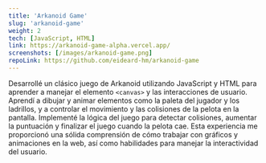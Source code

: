 ```yaml
---
title: 'Arkanoid Game'
slug: 'arkanoid-game'
weight: 2
tech: [JavaScript, HTML]
link: https://arkanoid-game-alpha.vercel.app/
screenshots: [/images/arkanoid-game.png]
repoLink: https://github.com/eideard-hm/arkanoid-game
---
```


Desarrollé un clásico juego de Arkanoid utilizando JavaScript y HTML para aprender a manejar el elemento `<canvas>` y las interacciones de usuario. Aprendí a dibujar y animar elementos como la paleta del jugador y los ladrillos, y a controlar el movimiento y las colisiones de la pelota en la pantalla. Implementé la lógica del juego para detectar colisiones, aumentar la puntuación y finalizar el juego cuando la pelota cae. Esta experiencia me proporcionó una sólida comprensión de cómo trabajar con gráficos y animaciones en la web, así como habilidades para manejar la interactividad del usuario.

